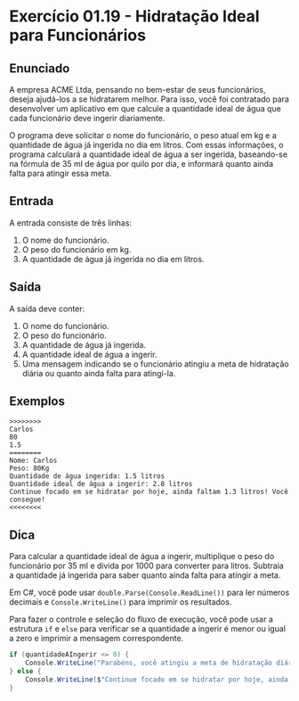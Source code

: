 # Exercício 01.19 - Hidratação Ideal para Funcionários

## Enunciado

A empresa ACME Ltda, pensando no bem-estar de seus funcionários, deseja ajudá-los a se hidratarem melhor. Para isso, você foi contratado para desenvolver um aplicativo em que calcule a quantidade ideal de água que cada funcionário deve ingerir diariamente.

O programa deve solicitar o nome do funcionário, o peso atual em kg e a quantidade de água já ingerida no dia em litros. Com essas informações, o programa calculará a quantidade ideal de água a ser ingerida, baseando-se na fórmula de 35 ml de água por quilo por dia, e informará quanto ainda falta para atingir essa meta.

## Entrada

A entrada consiste de três linhas:

1. O nome do funcionário.
2. O peso do funcionário em kg.
3. A quantidade de água já ingerida no dia em litros.

## Saída

A saída deve conter:

1. O nome do funcionário.
2. O peso do funcionário.
3. A quantidade de água já ingerida.
4. A quantidade ideal de água a ingerir.
5. Uma mensagem indicando se o funcionário atingiu a meta de hidratação diária ou quanto ainda falta para atingi-la.

## Exemplos

```plaintext
>>>>>>>>
Carlos
80
1.5
========
Nome: Carlos
Peso: 80Kg
Quantidade de água ingerida: 1.5 litros
Quantidade ideal de água a ingerir: 2.8 litros
Continue focado em se hidratar por hoje, ainda faltam 1.3 litros! Você consegue!
<<<<<<<<
```

## Dica

Para calcular a quantidade ideal de água a ingerir, multiplique o peso do funcionário por 35 ml e divida por 1000 para converter para litros. Subtraia a quantidade já ingerida para saber quanto ainda falta para atingir a meta.

Em C#, você pode usar `double.Parse(Console.ReadLine())` para ler números decimais e `Console.WriteLine()` para imprimir os resultados.

Para fazer o controle e seleção do fluxo de execução, você pode usar a estrutura `if` e `else` para verificar se a quantidade a ingerir é menor ou igual a zero e imprimir a mensagem correspondente.

```csharp
if (quantidadeAIngerir <= 0) {
    Console.WriteLine("Parabéns, você atingiu a meta de hidratação diária!");
} else {
    Console.WriteLine($"Continue focado em se hidratar por hoje, ainda faltam {quantidadeAIngerir} litros! Você consegue!");
}
```
